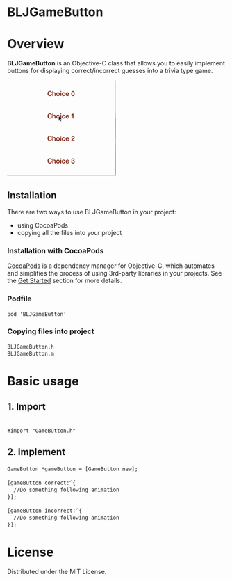 # BLJGameButton
# Overview
**BLJGameButton** is an Objective-C class that allows you to easily implement buttons for displaying correct/incorrect guesses into a trivia type game.

![GameButton](Resources/demo.gif?raw=true)


Installation
------------

There are two ways to use BLJGameButton in your project:
- using CocoaPods
- copying all the files into your project

### Installation with CocoaPods

[CocoaPods](http://cocoapods.org/) is a dependency manager for Objective-C, which automates and simplifies the process of using 3rd-party libraries in your projects. See the [Get Started](http://cocoapods.org/#get_started) section for more details.

### Podfile
```
pod 'BLJGameButton'
```

### Copying files into project
```
BLJGameButton.h
BLJGameButton.m
```  
# Basic usage

## 1. Import
```objc

#import "GameButton.h"
```
## 2. Implement
```objc
GameButton *gameButton = [GameButton new];

[gameButton correct:^{
  //Do something following animation
}];

[gameButton incorrect:^{
  //Do something following animation
}];
```
# License
Distributed under the MIT License.
